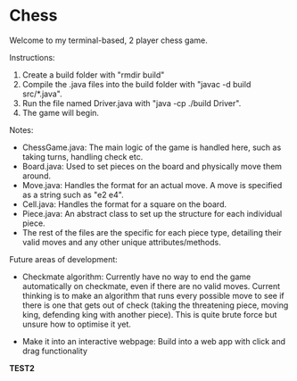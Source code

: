 # Chess

Welcome to my terminal-based, 2 player chess game.

Instructions:

1. Create a build folder with "rmdir build"  
2. Compile the .java files into the build folder with "javac -d build src/*.java".  
2. Run the file named Driver.java with "java -cp ./build Driver".  
3. The game will begin.  

Notes:  

- ChessGame.java: The main logic of the game is handled here, such as taking turns,
handling check etc.  
- Board.java: Used to set pieces on the board and physically move them around.  
- Move.java: Handles the format for an actual move. A move is specified as a
string such as "e2 e4".  
- Cell.java: Handles the format for a square on the board.  
- Piece.java: An abstract class to set up the structure for each individual piece.  
- The rest of the files are the specific for each piece type, detailing their valid
moves and any other unique attributes/methods.  

Future areas of development:  

- Checkmate algorithm: Currently have no way to end the game automatically on checkmate,
even if there are no valid moves. Current thinking is to make an algorithm that runs
every possible move to see if there is one that gets out of check (taking the
threatening piece, moving king, defending king with another piece). This is quite
brute force but unsure how to optimise it yet.  

- Make it into an interactive webpage: Build into a web app with click and drag
functionality  

**TEST2**
